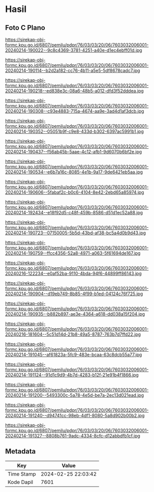 # Hasil

## Foto C Plano

https://sirekap-obj-formc.kpu.go.id/6807/pemilu/pdpr/76/03/03/20/06/7603032006001-20240214-190022--9c8c4369-3781-4251-a40e-d1ec4ebff01d.jpg

https://sirekap-obj-formc.kpu.go.id/6807/pemilu/pdpr/76/03/03/20/06/7603032006001-20240214-190114--b2d2a182-cc76-4b11-a5e5-5df8678cadc7.jpg

https://sirekap-obj-formc.kpu.go.id/6807/pemilu/pdpr/76/03/03/20/06/7603032006001-20240214-190218--ed838e3c-08a6-48b5-a012-dfd3f52dddea.jpg

https://sirekap-obj-formc.kpu.go.id/6807/pemilu/pdpr/76/03/03/20/06/7603032006001-20240214-190308--c93e4883-715a-4674-aa9e-3ad4d1af3dcb.jpg

https://sirekap-obj-formc.kpu.go.id/6807/pemilu/pdpr/76/03/03/20/06/7603032006001-20240214-190352--05051b9f-c9e8-433d-b302-6397ac5991b1.jpg

https://sirekap-obj-formc.kpu.go.id/6807/pemilu/pdpr/76/03/03/20/06/7603032006001-20240214-190437--f56ab45b-5aae-4c12-afb1-9d6070b6bf2e.jpg

https://sirekap-obj-formc.kpu.go.id/6807/pemilu/pdpr/76/03/03/20/06/7603032006001-20240214-190534--e6b7a16c-8085-4e1b-9a17-9de6421eb5aa.jpg

https://sirekap-obj-formc.kpu.go.id/6807/pemilu/pdpr/76/03/03/20/06/7603032006001-20240214-190606--5fabaf2c-b0c6-4104-8e42-2ebd65a85974.jpg

https://sirekap-obj-formc.kpu.go.id/6807/pemilu/pdpr/76/03/03/20/06/7603032006001-20240214-192434--e18f92d5-c48f-459b-8586-d51d1ec52a88.jpg

https://sirekap-obj-formc.kpu.go.id/6807/pemilu/pdpr/76/03/03/20/06/7603032006001-20240214-190723--07150005-5b5d-43bd-af38-bc5a4d0b9d43.jpg

https://sirekap-obj-formc.kpu.go.id/6807/pemilu/pdpr/76/03/03/20/06/7603032006001-20240214-190759--ffcc4356-52a8-4971-a063-5f61694de167.jpg

https://sirekap-obj-formc.kpu.go.id/6807/pemilu/pdpr/76/03/03/20/06/7603032006001-20240216-122234--e0af52ba-9110-4bda-94f6-44899ff86143.jpg

https://sirekap-obj-formc.kpu.go.id/6807/pemilu/pdpr/76/03/03/20/06/7603032006001-20240214-190904--d19eb749-8b85-4f99-b1ed-04124c76f725.jpg

https://sirekap-obj-formc.kpu.go.id/6807/pemilu/pdpr/76/03/03/20/06/7603032006001-20240214-190935--b882b897-ae3e-4364-a618-dd038a15f204.jpg

https://sirekap-obj-formc.kpu.go.id/6807/pemilu/pdpr/76/03/03/20/06/7603032006001-20240216-181604--5c51d14d-21b8-49a5-8787-763b7d7ffd22.jpg

https://sirekap-obj-formc.kpu.go.id/6807/pemilu/pdpr/76/03/03/20/06/7603032006001-20240214-191045--af61823a-5fc9-483e-bcaa-63c8dcb55a77.jpg

https://sirekap-obj-formc.kpu.go.id/6807/pemilu/pdpr/76/03/03/20/06/7603032006001-20240214-191124--91d1c9d9-4b7d-4283-b12f-21e91b4f1866.jpg

https://sirekap-obj-formc.kpu.go.id/6807/pemilu/pdpr/76/03/03/20/06/7603032006001-20240214-191200--5493300c-5a78-4e5d-be7a-2ec13d021ead.jpg

https://sirekap-obj-formc.kpu.go.id/6807/pemilu/pdpr/76/03/03/20/06/7603032006001-20240214-191240--d94741cc-98eb-4df1-8080-5a8d902b00b2.jpg

https://sirekap-obj-formc.kpu.go.id/6807/pemilu/pdpr/76/03/03/20/06/7603032006001-20240214-191327--8808b761-9adc-4334-8cfc-d12abbdfb1cf.jpg


## Metadata

| Key        | Value               |
| ---------- | ------------------- |
| Time Stamp | 2024-02-25 22:03:42 |
| Kode Dapil | 7601                |



